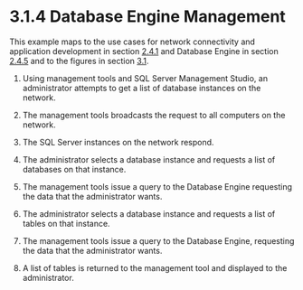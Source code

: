 <html dir="LTR" xmlns:mshelp="http://msdn.microsoft.com/mshelp" xmlns:ddue="http://ddue.schemas.microsoft.com/authoring/2003/5" xmlns:xlink="http://www.w3.org/1999/xlink" xmlns:tool="http://www.microsoft.com/tooltip">
    <head>
        <meta http-equiv="Content-Type" content="text/html; CHARSET=utf-8"></meta>
        <meta name="save" content="history"></meta>
        <title>3.1.4 Database Engine Management</title>
        <xml>
            <mshelp:toctitle title="3.1.4 Database Engine Management"></mshelp:toctitle>
            <mshelp:rltitle title="[MS-SSSO]: Database Engine Management"></mshelp:rltitle>
            <mshelp:keyword index="A" term="18d06118-931a-482f-887f-b29a7386a3db"></mshelp:keyword>
            <mshelp:attr name="DCSext.ContentType" value="open specification"></mshelp:attr>
            <mshelp:attr name="AssetID" value="18d06118-931a-482f-887f-b29a7386a3db"></mshelp:attr>
            <mshelp:attr name="TopicType" value="kbRef"></mshelp:attr>
            <mshelp:attr name="DCSext.Title" value="[MS-SSSO]: Database Engine Management" />
        </xml>
    </head>
    <body>
        <div id="header">
            <h1 class="heading">3.1.4 Database Engine Management</h1>
        </div>
        <div id="mainSection">
            <div id="mainBody">
                <div id="allHistory" class="saveHistory"></div>
                <div id="sectionSection0" class="section" name="collapseableSection">
                    

<p>This example maps to the use cases for network connectivity
and application development in section <a href="d52a6bad-df9f-4590-8cba-3643db8f770b.htm">2.4.1</a> and Database Engine
in section <a href="9737679c-171d-4b46-8a28-b802e30fa19e.htm">2.4.5</a> and to
the figures in section <a href="4cf4424f-ac9e-47c9-b464-cb6cfd355377.htm">3.1</a>.</p>

<ol><li><p><span>    </span>Using management
tools and SQL Server Management Studio, an administrator attempts to get a list
of database instances on the network.</p>

</li><li><p><span>    </span>The management
tools broadcasts the request to all computers on the network.</p>

</li><li><p><span>    </span>The SQL Server
instances on the network respond.</p>

</li><li><p><span>    </span>The
administrator selects a database instance and requests a list of databases on
that instance.</p>

</li><li><p><span>    </span>The management
tools issue a query to the Database Engine requesting the data that the
administrator wants.</p>

</li><li><p><span>    </span>The
administrator selects a database instance and requests a list of tables on that
instance.</p>

</li><li><p><span>    </span>The management
tools issue a query to the Database Engine, requesting the data that the
administrator wants.</p>

</li><li><p><span>    </span>A list of tables
is returned to the management tool and displayed to the administrator.</p>

</li></ol>
                </div>
            </div>
        </div>
    </body>
</html>